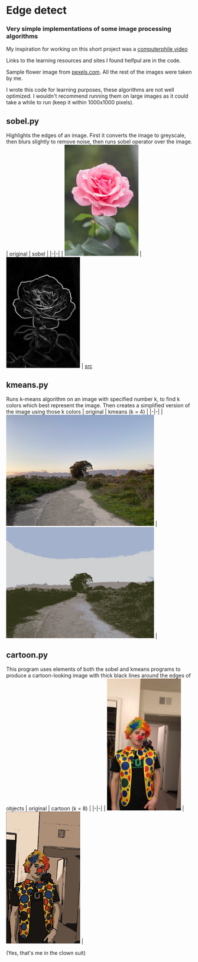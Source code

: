 # Edge detect
### Very simple implementations of some image processing algorithms

My inspiration for working on this short project was a [computerphile video](https://www.youtube.com/watch?v=C_zFhWdM4ic&t=0s)

Links to the learning resources and sites I found helfpul are in the code.

Sample flower image from [pexels.com](https://images.pexels.com/photos/736230/pexels-photo-736230.jpeg?auto=compress&cs=tinysrgb&dpr=1&w=500). All the rest of the images were taken by me.

I wrote this code for learning purposes, these algorithms are not well optimized. I wouldn't recommend running them on large images as it could take a while to run (keep it within 1000x1000 pixels).

## sobel.py
Highlights the edges of an image. First it converts the image to greyscale, then blurs slightly to remove noise, then runs sobel operator over the image.
| original | sobel |
|-|-|
| <img src="https://github.com/andrewlkraft/edge-detect/blob/main/images/flower.webp?raw=true" alt="original" width="200" /> | <img src="https://github.com/andrewlkraft/edge-detect/blob/main/images/flower-sobel.webp?raw=true" alt="sobel" width="200" /> |
[src](https://images.pexels.com/photos/736230/pexels-photo-736230.jpeg?auto=compress&cs=tinysrgb&dpr=1&w=500)


## kmeans.py
Runs k-means algorithm on an image with specified number k, to find k colors which best represent the image. Then creates a simplified version of the image using those k colors
| original | kmeans (k = 4) |
|-|-|
| <img src="https://github.com/andrewlkraft/edge-detect/blob/main/images/path.jpg?raw=true" alt="original" width="400" /> | <img src="https://github.com/andrewlkraft/edge-detect/blob/main/images/path-kmeans.webp?raw=true" alt="kmeans" width="400" /> |

## cartoon.py
This program uses elements of both the sobel and kmeans programs to produce a cartoon-looking image with thick black lines around the edges of objects
| original | cartoon (k = 8) |
|-|-|
| <img src="https://github.com/andrewlkraft/edge-detect/blob/main/images/clown.jpeg?raw=true" alt="original" width="200" /> | <img src="https://github.com/andrewlkraft/edge-detect/blob/main/images/clown-cartoon.webp?raw=true" alt="cartoon" width="200" /> |

(Yes, that's me in the clown suit)

